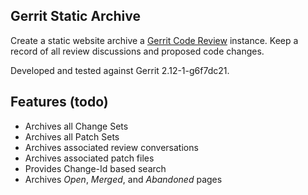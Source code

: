 Gerrit Static Archive
----------------------

Create a static website archive a [Gerrit Code
Review](https://www.gerritcodereview.com/) instance. Keep a record of all
review discussions and proposed code changes.

Developed and tested against Gerrit 2.12-1-g6f7dc21.

## Features (todo)

- Archives all Change Sets
- Archives all Patch Sets
- Archives associated review conversations
- Archives associated patch files
- Provides Change-Id based search
- Archives *Open*, *Merged*, and *Abandoned* pages
